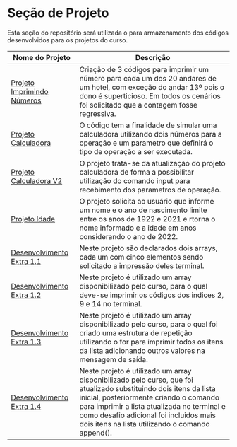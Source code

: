 # Seção de Projeto

Esta seção do repositório será utilizada o para armazenamento dos códigos desenvolvidos para os projetos do curso. 

|Nome do Projeto|Descrição|
|---------------|---------|
|[Projeto Imprimindo Números](https://github.com/Sanderfn/Talent_Cloud_AWS/blob/main/Projetos/C%C3%B3digo%20-%209.py) | Criação de 3 códigos para imprimir um número para cada um dos 20 andares de um hotel, com exceção do andar 13º pois o dono é superticioso. Em todos os cenários foi solicitado que a contagem fosse regressiva.|
|[Projeto Calculadora](https://github.com/Sanderfn/Talent_Cloud_AWS/blob/main/Projetos/projeto-Calculadora.py)| O código tem a finalidade de simular uma calculadora utilizando dois números para a operação e um parametro que definirá o tipo de operação a ser executada.|
|[Projeto Calculadora V2](https://github.com/Sanderfn/Talent_Cloud_AWS/blob/main/Projetos/Projeto_Calculadora-V2.py)| O projeto trata-se da atualização do projeto calculadora de forma a possibilitar utilização do comando input para recebimento dos parametros de operação.|
|[Projeto Idade](https://github.com/Sanderfn/Talent_Cloud_AWS/blob/main/Projetos/Projeto_Idade.py)|O projeto solicita ao usuário que informe um nome e o ano de nascimento limite entre os anos de 1922 e 2021 e rtorna o nome informado e a idade em anos considerando o ano de 2022.|
|[Desenvolvimento Extra 1.1](https://github.com/Sanderfn/Talent_Cloud_AWS/blob/main/Projetos/DesenvolvimentoEntra1.1.py) | Neste projeto são declarados dois arrays, cada um com cinco elementos sendo solicitado a impressão deles terminal.|
|[Desenvolvimento Extra 1.2](https://github.com/Sanderfn/Talent_Cloud_AWS/blob/main/Projetos/DesenvolvimentoExtra1.2.py)| Neste projeto é utilizado um array disponibilizado pelo curso, para o qual deve-se imprimir os códigos dos indices 2, 9 e 14 no terminal.|
|[Desenvolvimento Extra 1.3](https://github.com/Sanderfn/Talent_Cloud_AWS/blob/main/Projetos/desenvolvimentoExtra1.3.py) | Neste projeto é utilizado um array disponibilizado pelo curso, para o qual foi criado uma estrutura de repetição utilizando o for para imprimir todos os itens da lista adicionando outros valores na mensagem de saída.|
|[Desenvolvimento Extra 1.4](https://github.com/Sanderfn/Talent_Cloud_AWS/blob/main/Projetos/DesenvolvimentoExtr1.4.py)| Neste projeto é utilizado um array disponibilizado pelo curso, que foi atualizado substituindo dois itens da lista inicial, posteriormente criando o comando para imprimir a lista atualizada no terminal e como desafio adicional foi incluidos mais dois itens na lista utilizando o comando append().|